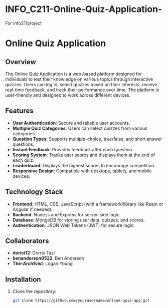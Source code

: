 # INFO_C211-Online-Quiz-Application-
For info211project
# Online Quiz Application

## Overview
The Online Quiz Application is a web-based platform designed for individuals to test their knowledge on various topics through interactive quizzes. Users can log in, select quizzes based on their interests, receive real-time feedback, and track their performance over time. The platform is user-friendly and designed to work across different devices.

## Features
- **User Authentication**: Secure and reliable user accounts.
- **Multiple Quiz Categories**: Users can select quizzes from various categories.
- **Question Types**: Supports multiple-choice, true/false, and short answer questions.
- **Instant Feedback**: Provides feedback after each question.
- **Scoring System**: Tracks user scores and displays them at the end of each quiz.
- **Leaderboard**: Displays the highest scores to encourage competition.
- **Responsive Design**: Compatible with desktops, tablets, and mobile devices.

## Technology Stack
- **Frontend**: HTML, CSS, JavaScript (with a framework/library like React or Angular if needed).
- **Backend**: Node.js and Express for server-side logic.
- **Database**: MongoDB for storing user data, quizzes, and scores.
- **Authentication**: JSON Web Tokens (JWT) for secure login.

## Collaborators
- **dorist12**: Dorris Tazi
- **benanderson0522**: Ben Anderson
- **The-Arch1vist**: Logan Young

## Installation
1. Clone the repository:
   ```bash
   git clone https://github.com/yourusername/online-quiz-app.git
